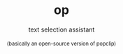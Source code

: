 <h1 align="center">
  op
</h1>

<p align="center">
  text selection assistant<br>
  <br>
  <sup>(basically an open-source version of popclip)</sup>
</p>


